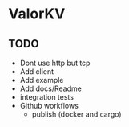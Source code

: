 # ValorKV

## TODO

- Dont use http but tcp
- Add client
- Add example
- Add docs/Readme
- integration tests
- Github workflows
  - publish (docker and cargo)